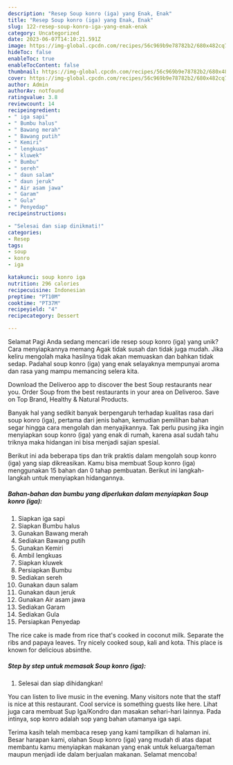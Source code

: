 ```yaml
---
description: "Resep Soup konro (iga) yang Enak, Enak"
title: "Resep Soup konro (iga) yang Enak, Enak"
slug: 122-resep-soup-konro-iga-yang-enak-enak
category: Uncategorized
date: 2023-06-07T14:10:21.591Z
image: https://img-global.cpcdn.com/recipes/56c969b9e78782b2/680x482cq70/soup-konro-iga-foto-resep-utama.jpg
hideToc: false
enableToc: true
enableTocContent: false
thumbnail: https://img-global.cpcdn.com/recipes/56c969b9e78782b2/680x482cq70/soup-konro-iga-foto-resep-utama.jpg
cover: https://img-global.cpcdn.com/recipes/56c969b9e78782b2/680x482cq70/soup-konro-iga-foto-resep-utama.jpg
author: Admin
authorAv: notfound
ratingvalue: 3.8
reviewcount: 14
recipeingredient:
- " iga sapi"
- " Bumbu halus"
- " Bawang merah"
- " Bawang putih"
- " Kemiri"
- " lengkuas"
- " kluwek"
- " Bumbu"
- " sereh"
- " daun salam"
- " daun jeruk"
- " Air asam jawa"
- " Garam"
- " Gula"
- " Penyedap"
recipeinstructions:

- "Selesai dan siap dinikmati!"
categories:
- Resep
tags:
- soup
- konro
- iga

katakunci: soup konro iga 
nutrition: 296 calories
recipecuisine: Indonesian
preptime: "PT10M"
cooktime: "PT37M"
recipeyield: "4"
recipecategory: Dessert

---
```



Selamat Pagi Anda sedang mencari ide resep soup konro (iga) yang unik? Cara menyiapkannya memang Agak tidak susah dan tidak juga mudah. Jika keliru mengolah maka hasilnya tidak akan memuaskan dan bahkan tidak sedap. Padahal soup konro (iga) yang enak selayaknya mempunyai aroma dan rasa yang mampu memancing selera kita.


Download the Deliveroo app to discover the best Soup restaurants near you. Order Soup from the best restaurants in your area on Deliveroo. Save on Top Brand, Healthy &amp; Natural Products.

Banyak hal yang sedikit banyak berpengaruh terhadap kualitas rasa dari soup konro (iga), pertama dari jenis bahan, kemudian pemilihan bahan segar hingga cara mengolah dan menyajikannya. Tak perlu pusing jika ingin menyiapkan soup konro (iga) yang enak di rumah, karena asal sudah tahu triknya maka hidangan ini bisa menjadi sajian spesial.


Berikut ini ada beberapa tips dan trik praktis dalam mengolah soup konro (iga) yang siap dikreasikan. Kamu bisa membuat Soup konro (iga) menggunakan 15 bahan dan 0 tahap pembuatan. Berikut ini langkah-langkah untuk menyiapkan hidangannya.

<!--inarticleads1-->

##### Bahan-bahan dan bumbu yang diperlukan dalam menyiapkan Soup konro (iga):

1. Siapkan  iga sapi
1. Siapkan  Bumbu halus
1. Gunakan  Bawang merah
1. Sediakan  Bawang putih
1. Gunakan  Kemiri
1. Ambil  lengkuas
1. Siapkan  kluwek
1. Persiapkan  Bumbu
1. Sediakan  sereh
1. Gunakan  daun salam
1. Gunakan  daun jeruk
1. Gunakan  Air asam jawa
1. Sediakan  Garam
1. Sediakan  Gula
1. Persiapkan  Penyedap


The rice cake is made from rice that&#39;s cooked in coconut milk. Separate the ribs and papaya leaves. Try nicely cooked soup, kali and kota. This place is known for delicious absinthe. 

<!--inarticleads2-->

##### Step by step untuk memasak Soup konro (iga):


1. Selesai dan siap dihidangkan!

You can listen to live music in the evening. Many visitors note that the staff is nice at this restaurant. Cool service is something guests like here. Lihat juga cara membuat Sup Iga/Kondro dan masakan sehari-hari lainnya. Pada intinya, sop konro adalah sop yang bahan utamanya iga sapi. 

Terima kasih telah membaca resep yang kami tampilkan di halaman ini. Besar harapan kami, olahan Soup konro (iga) yang mudah di atas dapat membantu kamu menyiapkan makanan yang enak untuk keluarga/teman maupun menjadi ide dalam berjualan makanan. Selamat mencoba!
